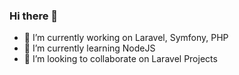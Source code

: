 ### Hi there 👋

- 🔭 I’m currently working on Laravel, Symfony, PHP
- 🌱 I’m currently learning NodeJS
- 👯 I’m looking to collaborate on Laravel Projects
